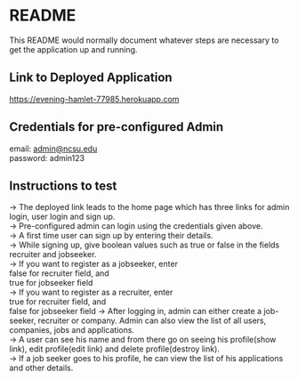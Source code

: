 # README

This README would normally document whatever steps are necessary to get the
application up and running.  

## Link to Deployed Application  
https://evening-hamlet-77985.herokuapp.com  

## Credentials for pre-configured Admin  
email: admin@ncsu.edu  
password: admin123  

## Instructions to test  
-> The deployed link leads to the home page which has three links for admin login, user login and sign up.  
-> Pre-configured admin can login using the credentials given above.   
-> A first time user can sign up by entering their details.  
-> While signing up, give boolean values such as true or false in the fields recruiter and jobseeker.  
-> If you want to register as a jobseeker, enter  
    false for recruiter field, and  
    true for jobseeker field  
-> If you want to register as a recruiter, enter  
    true for recruiter field, and  
    false for jobseeker field
-> After logging in, admin can either create a job-seeker, recruiter or company. Admin can also view the list of all users, companies, jobs and applications.    
-> A user can see his name and from there go on seeing his profile(show link), edit profile(edit link) and delete profile(destroy link).  
-> If a job seeker goes to his profile, he can view the list of his applications and other details. 

